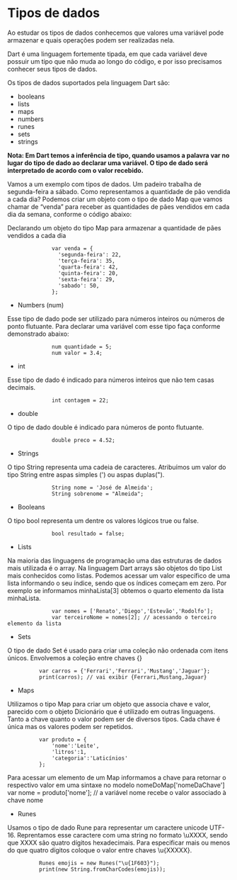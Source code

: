 # Tipos de dados
Ao estudar os tipos de dados conhecemos que valores uma variável pode armazenar e quais operações podem ser realizadas nela.

Dart é uma linguagem fortemente tipada, em que cada variável deve possuir um tipo que não muda ao longo do código, e por isso precisamos conhecer seus tipos de dados.

Os tipos de dados suportados pela linguagem Dart são:

* booleans
* lists
* maps
* numbers
* runes
* sets
* strings

**Nota: Em Dart temos a inferência de tipo, quando usamos a palavra var no lugar do tipo de dado ao declarar uma variável. O tipo de dado será interpretado de acordo com o valor recebido.**

Vamos a um exemplo com tipos de dados. Um padeiro trabalha de segunda-feira a sábado. Como representamos a quantidade de pão vendida a cada dia? Podemos criar um objeto com o tipo de dado Map que vamos chamar de “venda” para receber as quantidades de pães vendidos em cada dia da semana, conforme o código abaixo:

Declarando um objeto do tipo Map para armazenar a quantidade de pães vendidos a cada dia

                  var venda = {
                    'segunda-feira': 22,
                    'terça-feira': 35,
                    'quarta-feira': 42,
                    'quinta-feira': 20,
                    'sexta-feira': 29,
                    'sabado': 50,
                  };

* Numbers (num)

Esse tipo de dado pode ser utilizado para números inteiros ou números de ponto flutuante. Para declarar uma variável com esse tipo faça conforme demonstrado abaixo: 

                  num quantidade = 5;
                  num valor = 3.4;

* int

Esse tipo de dado é indicado para números inteiros que não tem casas decimais. 

                  int contagem = 22;

* double

O tipo de dado double é indicado para números de ponto flutuante.

                  double preco = 4.52;

* Strings

O tipo String representa uma cadeia de caracteres. Atribuímos um valor do tipo String entre aspas simples (') ou aspas duplas(").

                  String nome = 'José de Almeida';
                  String sobrenome = "Almeida";

* Booleans

O tipo bool representa um dentre os valores lógicos true ou false.

                  bool resultado = false;

* Lists

Na maioria das linguagens de programação uma das estruturas de dados mais utilizada é o array. Na linguagem Dart arrays são objetos do tipo List mais conhecidos como listas. Podemos acessar um valor específico de uma lista informando o seu índice, sendo que os índices começam em zero. Por exemplo se informamos minhaLista[3] obtemos o quarto elemento da lista minhaLista.

                  var nomes = ['Renato','Diego','Estevão','Rodolfo'];
                  var terceiroNome = nomes[2]; // acessando o terceiro elemento da lista

* Sets

O tipo de dado Set é usado para criar uma coleção não ordenada com itens únicos. Envolvemos a coleção entre chaves {}

              var carros = {'Ferrari','Ferrari','Mustang','Jaguar'};
              print(carros); // vai exibir {Ferrari,Mustang,Jaguar}

* Maps

Utilizamos o tipo Map para criar um objeto que associa chave e valor, parecido com o objeto Dicionário que é utilizado em outras linguagens. Tanto a chave quanto o valor podem ser de diversos tipos. Cada chave é única mas os valores podem ser repetidos.

              var produto = {
                  'nome':'Leite',
                  'litros':1,
                  'categoria':'Laticínios'
              };

Para acessar um elemento de um Map informamos a chave para retornar o respectivo valor em uma sintaxe no modelo nomeDoMap['nomeDaChave']
var nome = produto['nome']; // a variável nome recebe o valor associado à chave nome

* Runes

Usamos o tipo de dado Rune para representar um caractere unicode UTF-16. Reprentamos esse caractere com uma string no formato \uXXXX, sendo que XXXX são quatro dígitos hexadecimais. Para especificar mais ou menos do que quatro dígitos coloque o valor entre chaves \u{XXXXX}. 

              Runes emojis = new Runes("\u{1F603}");
              print(new String.fromCharCodes(emojis));

